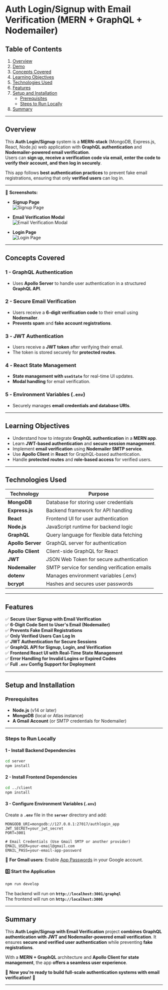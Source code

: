 # **Auth Login/Signup with Email Verification (MERN + GraphQL + Nodemailer)**

## **Table of Contents**

1. [Overview](#overview)
2. [Demo](#demo)
3. [Concepts Covered](#concepts-covered)
4. [Learning Objectives](#learning-objectives)
5. [Technologies Used](#technologies-used)
6. [Features](#features)
7. [Setup and Installation](#setup-and-installation)
   - [Prerequisites](#prerequisites)
   - [Steps to Run Locally](#steps-to-run-locally)
8. [Summary](#summary)

---

## **Overview**

This **Auth Login/Signup** system is a **MERN-stack** (MongoDB, Express.js, React, Node.js) web application with **GraphQL authentication** and **Nodemailer-powered email verification**.  
Users can **sign up, receive a verification code via email, enter the code to verify their account, and then log in securely**.

This app follows **best authentication practices** to prevent fake email registrations, ensuring that only **verified users** can log in.

---

📸 **Screenshots:**

- **Signup Page**  
  ![Signup Page](./public/assets/ss01.png)

- **Email Verification Modal**  
  ![Email Verification Modal](./public/assets/ss02.png)

- **Login Page**  
  ![Login Page](./public/assets/ss03.png)

---

## **Concepts Covered**

### **1 - GraphQL Authentication**

- Uses **Apollo Server** to handle user authentication in a structured **GraphQL API**.

### **2 - Secure Email Verification**

- Users receive a **6-digit verification code** to their email using **Nodemailer**.
- **Prevents spam** and **fake account registrations**.

### **3️ - JWT Authentication**

- Users receive a **JWT token** after verifying their email.
- The token is stored securely for **protected routes**.

### **4️ - React State Management**

- **State management with `useState`** for real-time UI updates.
- **Modal handling** for email verification.

### **5️ - Environment Variables (`.env`)**

- Securely manages **email credentials and database URIs**.

---

## **Learning Objectives**

- Understand how to integrate **GraphQL authentication** in a **MERN app**.
- Learn **JWT-based authentication** and **secure session management**.
- Implement **email verification** using **Nodemailer SMTP service**.
- Use **Apollo Client** in **React** for GraphQL-based authentication.
- Handle **protected routes** and **role-based access** for verified users.

---

## **Technologies Used**

| Technology        | Purpose                                      |
| ----------------- | -------------------------------------------- |
| **MongoDB**       | Database for storing user credentials        |
| **Express.js**    | Backend framework for API handling           |
| **React**         | Frontend UI for user authentication          |
| **Node.js**       | JavaScript runtime for backend logic         |
| **GraphQL**       | Query language for flexible data fetching    |
| **Apollo Server** | GraphQL server for authentication            |
| **Apollo Client** | Client-side GraphQL for React                |
| **JWT**           | JSON Web Token for secure authentication     |
| **Nodemailer**    | SMTP service for sending verification emails |
| **dotenv**        | Manages environment variables (.env)         |
| **bcrypt**        | Hashes and secures user passwords            |

---

## **Features**

✅ **Secure User Signup with Email Verification**  
✅ **6-Digit Code Sent to User's Email (Nodemailer)**  
✅ **Prevents Fake Email Registrations**  
✅ **Only Verified Users Can Log In**  
✅ **JWT Authentication for Secure Sessions**  
✅ **GraphQL API for Signup, Login, and Verification**  
✅ **Frontend React UI with Real-Time State Management**  
✅ **Error Handling for Invalid Logins or Expired Codes**  
✅ **Full `.env` Config Support for Deployment**

---

## **Setup and Installation**

### **Prerequisites**

- **Node.js** (v14 or later)
- **MongoDB** (local or Atlas instance)
- **A Gmail Account** (or SMTP credentials for Nodemailer)

---

### **Steps to Run Locally**

#### **1 - Install Backend Dependencies**

```sh
cd server
npm install
```

#### **2 - Install Frontend Dependencies**

```sh
cd ../client
npm install
```

#### **3 - Configure Environment Variables (`.env`)**

Create a **`.env`** file in the **`server`** directory and add:

```plaintext
MONGODB_URI=mongodb://127.0.0.1:27017/authlogin_app
JWT_SECRET=your_jwt_secret
PORT=3001

# Email Credentials (Use Gmail SMTP or another provider)
EMAIL_USER=your-email@gmail.com
EMAIL_PASS=your-email-app-password
```

🚀 **For Gmail users**: Enable [App Passwords](https://myaccount.google.com/apppasswords) in your Google account.

#### **5️⃣ Start the Application**

```sh
npm run develop
```

The backend will run on **`http://localhost:3001/graphql`**  
The frontend will run on **`http://localhost:3000`**

---

## **Summary**

This **Auth Login/Signup with Email Verification** project **combines GraphQL authentication with JWT and Nodemailer-powered email verification**. It ensures **secure and verified user authentication** while preventing **fake registrations**.

With a **MERN + GraphQL** architecture and **Apollo Client for state management**, the app **offers a seamless user experience**.

🚀 **Now you're ready to build full-scale authentication systems with email verification!** 🎯

---
